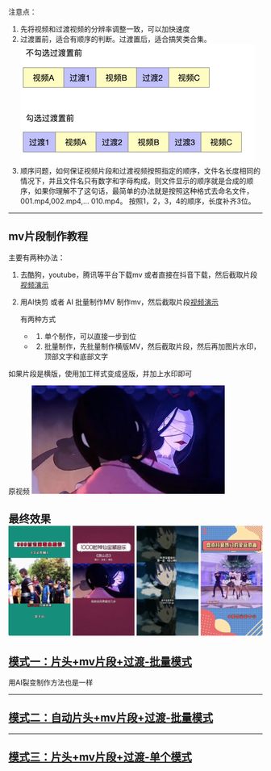 
注意点：

1. 先将视频和过渡视频的分辨率调整一致，可以加快速度
2. 过渡置前，适合有顺序的判断。过渡置后，适合搞笑类合集。![enter image description here](4_yinyuePandian.assets/214948_f7cdec9b_1093073.png "屏幕截图.png")
3. 顺序问题，如何保证视频片段和过渡视频按照指定的顺序，文件名长度相同的情况下，并且文件名只有数字和字母构成，则文件显示的顺序就是合成的顺序，如果你理解不了这句话，最简单的办法就是按照这种格式去命名文件，001.mp4,002.mp4,...  010.mp4。 按照1，2，3，4的顺序，长度补齐3位。
------------

## mv片段制作教程

主要有两种办法：
1. 去酷狗，youtube，腾讯等平台下载mv 或者直接在抖音下载，然后截取片段 [视频演示]()

2. 用AI快剪 或者 AI 批量制作MV 制作mv，然后截取片段[视频演示]()

    有两种方式
    * 1. 单个制作，可以直接一步到位
    * 2. 批量制作，先批量制作横版MV，然后截取片段，然后再加图片水印，顶部文字和底部文字

如果片段是横版，使用加工样式变成竖版，并加上水印即可

原视频
![enter image description here](4_yinyuePandian.assets/214903_306be5b0_1093073.png "屏幕截图.png")

最终效果
![enter image description here](4_yinyuePandian.assets/214826_51cf3f9e_1093073.png "屏幕截图.png")
----

## [模式一：片头+mv片段+过渡-批量模式]()
用AI裂变制作方法也是一样

----

## [模式二：自动片头+mv片段+过渡-批量模式](https://)

----

## [模式三：片头+mv片段+过渡-单个模式](https:)



